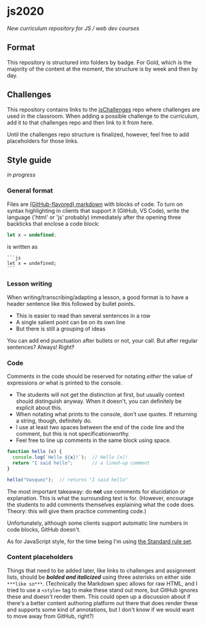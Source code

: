 # js2020

*New curriculum repository for JS / web dev courses*


## Format

This repository is structured into folders by badge. For Gold, which is the majority of the content at the moment, the structure is by week and then by day.



## Challenges

This repository contains links to the [jsChallenges](https://github.com/ElevenfiftyAcademy/jsChallenges) repo where challenges are used in the classroom. When adding a possible challenge to the curriculum, add it to that challenges repo and then link to it from here.

Until the challenges repo structure is finalized, however, feel free to add placeholders for those links.


## Style guide

*in progress*

### General format

Files are [(GitHub-flavored) markdown](https://github.github.com/gfm/) with blocks of code. To turn on syntax highlighting in clients that support it (GitHub, VS Code), write the language ('html' or 'js' probably) immediately after the opening three backticks that enclose a code block:

```js
let x = undefined;
```

is written as

````
```js
let x = undefined;
```
````

### Lesson writing

When writing/transcribing/adapting a lesson, a good format is to have a header sentence like this followed by bullet points.
- This is easier to read than several sentences in a row
- A single salient point can be on its own line
- But there is still a grouping of ideas

You can add end punctuation after bullets or not, your call. But after regular sentences? Always! Right‽



### Code

Comments in the code should be reserved for notating *either* the value of expressions *or* what is printed to the console.
- The students will not get the distinction at first, but usually context should distinguish anyway. When it doesn't, you can definitely be explicit about this.
- When notating what prints to the console, don't use quotes. If returning a string, though, definitely do.
- I use at least two spaces between the end of the code line and the comment, but this is not specificationworthy.
- Feel free to line up comments in the same block using space.

```js
function hello (x) {
  console.log(`Hello ${x}!`);  // Hello [x]!
  return "I said hello";       // a lined-up comment
}

hello("Vasquez");  // returns "I said hello"
```

The most important takeaway: do **not** use comments for elucidation or explanation.
This is what the surrounding text is for.
(However, encourage the students to add comments themselves explaining what the code does. Theory: this will give them practice commenting code.)

Unfortunately, although some clients support automatic line numbers in code blocks, GitHub doesn't.

As for JavaScript style, for the time being I'm using [the Standard rule set](https://standardjs.com/rules-en.html).



### Content placeholders

Things that need to be added later, like links to challenges and assignment lists, should be ***bolded and italicized*** using three asterisks on either side `***like so***`.
(Technically the Markdown spec allows for raw HTML, and I tried to use a `<style>` tag to make these stand out more, but GitHub ignores these and doesn't render them. This could open up a discussion about if there's a better content authoring platform out there that does render these and supports some kind of annotations, but I don't know if we would want to move away from GitHub, right?)


